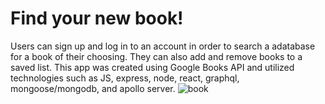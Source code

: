 # Find your new book!

Users can sign up and log in to an account in order to search a adatabase for a book of their choosing. They can also add and remove books to a saved list. This app was created using Google Books API and utilized technologies such as JS, express, node, react, graphql, mongoose/mongodb, and apollo server.
![book](https://user-images.githubusercontent.com/80538653/134269699-c59fed21-ccf4-4a5e-97e0-aa9aceac576f.jpg)
